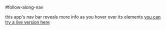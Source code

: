 #follow-along-nav

this app's nav bar reveals more info as you hover over its elements [you can try a live version here](https://prismatic-cocada-f05a26.netlify.app/)
